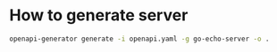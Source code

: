 # How to generate server

```bash
openapi-generator generate -i openapi.yaml -g go-echo-server -o .
```

